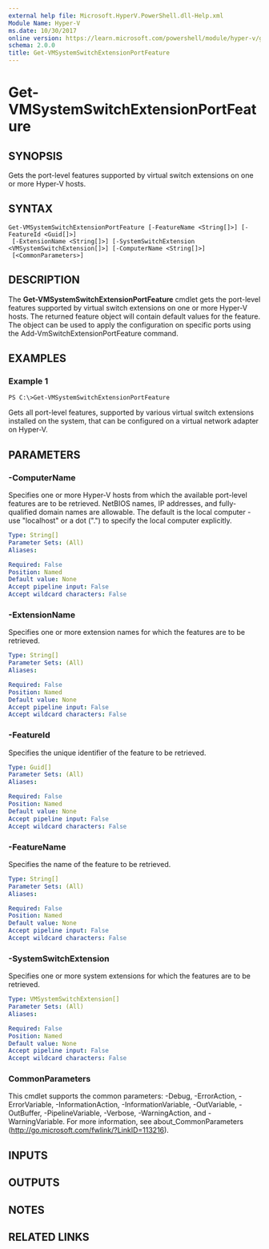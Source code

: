 ```yaml
---
external help file: Microsoft.HyperV.PowerShell.dll-Help.xml
Module Name: Hyper-V
ms.date: 10/30/2017
online version: https://learn.microsoft.com/powershell/module/hyper-v/get-vmsystemswitchextensionportfeature?view=windowsserver2012r2-ps&wt.mc_id=ps-gethelp
schema: 2.0.0
title: Get-VMSystemSwitchExtensionPortFeature
---
```


# Get-VMSystemSwitchExtensionPortFeature

## SYNOPSIS
Gets the port-level features supported by virtual switch extensions on one or more Hyper-V hosts.

## SYNTAX

```
Get-VMSystemSwitchExtensionPortFeature [-FeatureName <String[]>] [-FeatureId <Guid[]>]
 [-ExtensionName <String[]>] [-SystemSwitchExtension <VMSystemSwitchExtension[]>] [-ComputerName <String[]>]
 [<CommonParameters>]
```

## DESCRIPTION
The **Get-VMSystemSwitchExtensionPortFeature** cmdlet gets the port-level features supported by virtual switch extensions on one or more Hyper-V hosts.
The returned feature object will contain default values for the feature.
The object can be used to apply the configuration on specific ports using the Add-VmSwitchExtensionPortFeature command.

## EXAMPLES

### Example 1
```
PS C:\>Get-VMSystemSwitchExtensionPortFeature
```

Gets all port-level features, supported by various virtual switch extensions installed on the system, that can be configured on a virtual network adapter on Hyper-V.

## PARAMETERS

### -ComputerName
Specifies one or more Hyper-V hosts from which the available port-level features are to be retrieved.
NetBIOS names, IP addresses, and fully-qualified domain names are allowable.
The default is the local computer - use "localhost" or a dot (".") to specify the local computer explicitly.

```yaml
Type: String[]
Parameter Sets: (All)
Aliases: 

Required: False
Position: Named
Default value: None
Accept pipeline input: False
Accept wildcard characters: False
```

### -ExtensionName
Specifies one or more extension names for which the features are to be retrieved.

```yaml
Type: String[]
Parameter Sets: (All)
Aliases: 

Required: False
Position: Named
Default value: None
Accept pipeline input: False
Accept wildcard characters: False
```

### -FeatureId
Specifies the unique identifier of the feature to be retrieved.

```yaml
Type: Guid[]
Parameter Sets: (All)
Aliases: 

Required: False
Position: Named
Default value: None
Accept pipeline input: False
Accept wildcard characters: False
```

### -FeatureName
Specifies the name of the feature to be retrieved.

```yaml
Type: String[]
Parameter Sets: (All)
Aliases: 

Required: False
Position: Named
Default value: None
Accept pipeline input: False
Accept wildcard characters: False
```

### -SystemSwitchExtension
Specifies one or more system extensions for which the features are to be retrieved.

```yaml
Type: VMSystemSwitchExtension[]
Parameter Sets: (All)
Aliases: 

Required: False
Position: Named
Default value: None
Accept pipeline input: False
Accept wildcard characters: False
```

### CommonParameters
This cmdlet supports the common parameters: -Debug, -ErrorAction, -ErrorVariable, -InformationAction, -InformationVariable, -OutVariable, -OutBuffer, -PipelineVariable, -Verbose, -WarningAction, and -WarningVariable. For more information, see about_CommonParameters (http://go.microsoft.com/fwlink/?LinkID=113216).

## INPUTS

## OUTPUTS

## NOTES

## RELATED LINKS

